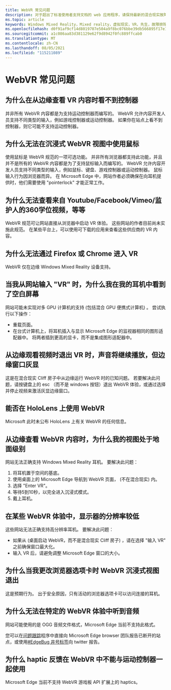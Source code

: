 ```yaml
---
title: WebVR 常见问题
description: 对于超出了标准使用者支持文档的 web 应用程序，请保持最新的混合现实故障排除。
ms.topic: article
keywords: Windows Mixed Reality，Mixed reality，虚拟现实，VR，先生，故障排除，错误，帮助，支持，WebVR
ms.openlocfilehash: d0f91af9cf14d8019707e504a9f8bc076bbe39db566895f17e1e56d6b906336d
ms.sourcegitcommit: a1c086aa83d381129e62f9d8942f0fc889ffcab0
ms.translationtype: MT
ms.contentlocale: zh-CN
ms.lasthandoff: 08/05/2021
ms.locfileid: "115211089"
---
```

# <a name="webvr-faqs"></a>WebVR 常见问题

## <a name="why-cant-i-see-my-controllers-when-viewing-vr-content-from-edge"></a>为什么在从边缘查看 VR 内容时看不到控制器

并非所有 WebVR 内容都是为支持运动控制器而编写的。 WebVR 允许内容开发人员支持不同类型的输入，例如游戏控制器或运动控制器。 如果你在站点上看不到控制器，则它可能不支持运动控制器。

## <a name="why-cant-i-use-the-mouse-in-an-immersive-webvr-view"></a>为什么无法在沉浸式 WebVR 视图中使用鼠标

使用鼠标是 WebVR 规范的一项可选功能。 并非所有浏览器都支持此功能，并且并不是所有的 WebVR 内容都是为了支持鼠标输入而编写的。 WebVR 允许内容开发人员支持不同类型的输入，例如鼠标、键盘、游戏控制器或运动控制器。 鼠标输入行为因浏览器而异。 在 Microsoft Edge 中，网站作者必须确保在向耳机提供时，他们需要使用 "pointerlock" 才能正常工作。

## <a name="why-cant-i-view-360-degree-videos-from-youtubefacebookvimeothe-guardian-etc-from-edge-in-vr"></a>为什么无法查看来自 Youtube/Facebook/Vimeo/监护人的360学位视频，等等

WebVR 规范可让网站直接从浏览器中启动 VR 体验。 这些网站的作者目前尚未实施此规范。 在某些平台上，可以使用可下载的应用来查看这些供应商的 VR 内容。

## <a name="why-cant-i-enter-vr-from-firefox-or-chrome"></a>为什么无法通过 Firefox 或 Chrome 进入 VR

WebVR 仅在边缘 Windows Mixed Reality 设备支持。

## <a name="when-i-enter-vr-from-a-website-why-do-i-see-a-blank-screen-in-my-headset"></a>当我从网站输入 "VR" 时，为什么我在我的耳机中看到了空白屏幕

网站可能未实现对多 GPU 计算机的支持 (包括混合 GPU 便携式计算机) 。 尝试执行以下操作：

* 重载页面。
* 在台式计算机上，将耳机插入与显示 Microsoft Edge 的监视器相同的图形适配器中。 将两者插到更高的显卡，而不是集成图形适配器中。

## <a name="when-i-exit-vr-when-watching-a-video-from-edge-the-sound-continues-playing-but-the-edge-window-is-grayed-out"></a>从边缘观看视频时退出 VR 时，声音将继续播放，但边缘窗口灰显

这是在混合现实 Cliff 房子中从边缘运行 WebVR 时的已知问题。 若要解决此问题，请按键盘上的 esc （而不是 windows 按钮）退出 WebVR 体验，或通过选择并停止视频来激活灰显边缘窗口。

## <a name="can-i-use-webvr-on-the-hololens"></a>能否在 HoloLens 上使用 WebVR

Microsoft 此时未公布 HoloLens 上有关 WebVR 的任何信息。

## <a name="why-is-my-view-at-floor-level-when-viewing-webvr-content-from-edge"></a>从边缘查看 WebVR 内容时，为什么我的视图处于地面级别

网站无法正确支持 Windows Mixed Reality 耳机。 要解决此问题：

1. 将耳机置于空间的基底。
2. 使用桌面上的 Microsoft Edge 导航到 WebVR 页面， (不在混合现实) 内。
3. 选择 "Enter VR"。
4. 等待5到10秒，以完全进入沉浸式模式。
5. 戴上耳机。

## <a name="the-display-is-low-resolution-in-some-webvr-experiences"></a>在某些 WebVR 体验中，显示器的分辨率较低

这些网站无法正确支持高分辨率耳机。 要解决此问题：

* 如果从 (桌面启动 WebVR，而不是混合现实 Cliff 房子) ，请在选择 "输入 VR" 之前确保窗口最大化。
* 输入 VR 后，请避免调整 Microsoft Edge 窗口的大小。

## <a name="why-does-the-webvr-immersive-view-exit-when-i-change-browser-tabs"></a>为什么当我更改浏览器选项卡时 WebVR 沉浸式视图退出

这是预期行为。 出于安全原因，只有活动的浏览器选项卡可以访问连接的耳机。

## <a name="why-cant-i-hear-audio-on-a-particular-webvr-experience"></a>为什么无法在特定的 WebVR 体验中听到音频

网站可能使用的是 OGG 音频文件格式，Microsoft Edge 当前不支持此格式。

您可以在[问题跟踪](https://developer.microsoft.com/microsoft-edge/platform/issues/)程序中直接向 Microsoft Edge browser 团队报告已断开的站点，或使用[#EdgeBug 井号标签](https://blogs.windows.com/msedgedev/2016/08/11/edgebug-twitter/)向 twitter 报告。

## <a name="why-does-haptic-feedback-not-work-in-webvr-with-motion-controllers"></a>为什么 haptic 反馈在 WebVR 中不能与运动控制器一起使用

Microsoft Edge 当前不支持 WebVR 游戏板 API 扩展上的 haptics。